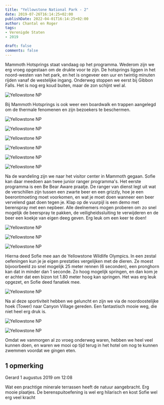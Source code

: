 ```yaml
---
title: "Yellowstone National Park - 2"
date: 2019-07-26T16:14:25+02:00
publishDate: 2022-04-01T16:14:25+02:00
author: Chantal en Roger
tags:
- Verenigde Staten
- 2019

draft: false
comments: false
---
```


Mammoth Hotsprings staat vandaag op het programma. Wederom zijn we erg vroeg opgestaan om de drukte voor te zijn. De hotsprings liggen in het noord-westen van het park, en het is ongeveer een uur en twintig minuten rijden vanaf de westelijke ingang. Onderweg stoppen we eerst bij Gibbon Falls. Het is nog erg koud buiten, maar de zon schijnt wel al.

![Yellowstone NP](./images/P1021645.JPG)

Bij Mammoth Hotsprings is ook weer een boardwalk en trappen aangelegd om de thermale fenomenen en zijn bezoekers te beschermen.

![Yellowstone NP](./images/P1021668.JPG)

![Yellowstone NP](./images/P1021671.JPG)

![Yellowstone NP](./images/P1021718.JPG)

![Yellowstone NP](./images/P1021724.JPG)

![Yellowstone NP](./images/P1021733.JPG)

![Yellowstone NP](./images/IMG_6418.JPG)

Na de wandeling zijn we naar het visitor center in Mammoth gegaan. Sofie kan daar meedoen aan twee junior ranger programma's. Het eerste programma is een Be Bear Aware praatje. De ranger van dienst legt uit wat de verschillen zijn tussen een zwarte beer en een grizzly, hoe je een beerontmoeting moet voorkomen, en wat je moet doen wanneer een beer vervelend gaat doen tegen je. Klap op de vuurpijl is een demo met berenspray met een nepbeer. Alle deelnemers mogen proberen om zo snel mogelijk de beerspray te pakken, de veiligheidssluiting te verwijderen en de beer een koekje van eigen deeg geven. Erg leuk om een keer te doen!

![Yellowstone NP](./images/P1021765.JPG)

![Yellowstone NP](./images/P1021766.JPG)

![Yellowstone NP](./images/P1021768.JPG)

Hierna deed Sofie mee aan de Yellowstone Wildlife Olympics. In een zestal oefeningen kun je je eigen prestaties vergelijken met de dieren. Ze moest bijvoorbeeld zo snel mogelijk 25 meter rennen (6 seconden), een pronghorn kan dat in minder dan 1 seconde. Zo hoog mogelijk springen, en dan kom je er achter dat een bizon tot 1.80 meter hoog kan springen. Het was erg leuk opgezet, en Sofie deed fanatiek mee.

![Yellowstone NP](./images/P1021771.JPG)

Na al deze sportiviteit hebben we geluncht en zijn we via de noordoostelijke hoek (Tower) naar Canyon Village gereden. Een fantastisch mooie weg, die niet heel erg druk is.

![Yellowstone NP](./images/IMG_6421.JPG)

![Yellowstone NP](./images/P1021775.JPG)

Omdat we vanmorgen al zo vroeg onderweg waren, hebben we heel veel kunnen doen, en waren we mooi op tijd terug in het hotel om nog te kunnen zwemmen voordat we gingen eten.

## 1 opmerking

Gerard 1 augustus 2019 om 12:08

Wat een prachtige minerale terrassen heeft de natuur aangebracht. Erg mooie plaatjes.
De berenspuitoefening is wel erg hilarisch en kost Sofie wel erg veel kracht
